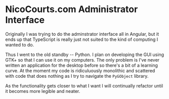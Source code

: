 # NicoCourts.com Administrator Interface

Originally I was trying to do the adminstrator interface all in Angular, but it ends up that TypeScript is really just not suited to the kind of computing I wanted to do.

Thus I went to the old standby -- Python. I plan on developing the GUI using GTK+ so that I can use it on my computers. The only problem is I've never written an application for the desktop before so there's a bit of a learning curve. At the moment my code is ridiculuously monolithic and scattered with code that does nothing as I try to navigate the `PyGObject` library.

As the functionality gets closer to what I want I will continually refactor until it becomes more legible and neater.
